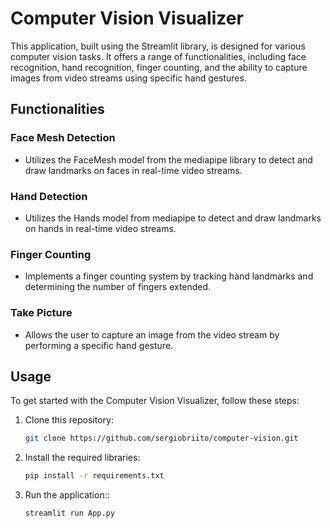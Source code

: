 # Computer Vision Visualizer

This application, built using the Streamlit library, is designed for various computer vision tasks. It offers a range of functionalities, including face recognition, hand recognition, finger counting, and the ability to capture images from video streams using specific hand gestures.

## Functionalities

### Face Mesh Detection
- Utilizes the FaceMesh model from the mediapipe library to detect and draw landmarks on faces in real-time video streams.

### Hand Detection
- Utilizes the Hands model from mediapipe to detect and draw landmarks on hands in real-time video streams.

### Finger Counting
- Implements a finger counting system by tracking hand landmarks and determining the number of fingers extended.

### Take Picture
- Allows the user to capture an image from the video stream by performing a specific hand gesture.

## Usage

To get started with the Computer Vision Visualizer, follow these steps:

1. Clone this repository:

   ```bash
   git clone https://github.com/sergiobriito/computer-vision.git

2. Install the required libraries:

   ```bash
   pip install -r requirements.txt

3. Run the application::

   ```bash
   streamlit run App.py

